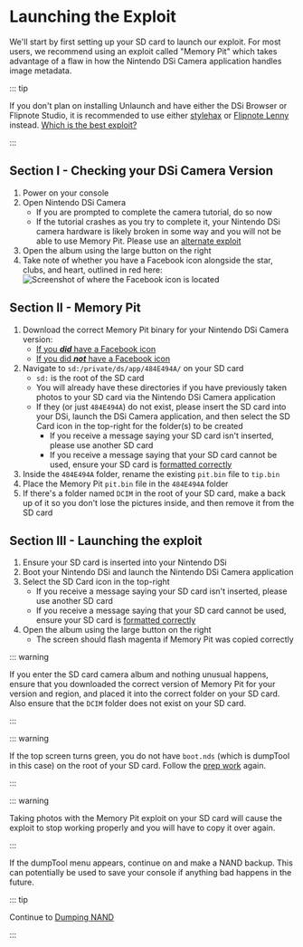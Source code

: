 # Launching the Exploit

We'll start by first setting up your SD card to launch our exploit. For most users, we recommend using an exploit called "Memory Pit" which takes advantage of a flaw in how the Nintendo DSi Camera application handles image metadata.

::: tip

If you don't plan on installing Unlaunch and have either the DSi Browser or Flipnote Studio, it is recommended to use either [stylehax](launching-the-browser-exploit.html) or [Flipnote Lenny](launching-the-flipnote-exploit.html) instead. [Which is the best exploit?](faq.html#which-is-the-best-exploit)

:::

## Section I - Checking your DSi Camera Version

1. Power on your console
1. Open Nintendo DSi Camera
    - If you are prompted to complete the camera tutorial, do so now
    - If the tutorial crashes as you try to complete it, your Nintendo DSi camera hardware is likely broken in some way and you will not be able to use Memory Pit. Please use an [alternate exploit](alternate-exploits.html)
1. Open the album using the large button on the right
1. Take note of whether you have a Facebook icon alongside the star, clubs, and heart, outlined in red here:
   ![Screenshot of where the Facebook icon is located](/assets/images/facebook-check.png)

## Section II - Memory Pit

1. Download the correct Memory Pit binary for your Nintendo DSi Camera version:
    - [If you ***did*** have a Facebook icon](/assets/files/memory_pit/768_1024/pit.bin)
    - [If you did ***not*** have a Facebook icon](/assets/files/memory_pit/256/pit.bin)
1. Navigate to `sd:/private/ds/app/484E494A/` on your SD card
    - `sd:` is the root of the SD card
    - You will already have these directories if you have previously taken photos to your SD card via the Nintendo DSi Camera application
    - If they (or just `484E494A`) do not exist, please insert the SD card into your DSi, launch the DSi Camera application, and then select the SD Card icon in the top-right for the folder(s) to be created
        - If you receive a message saying your SD card isn't inserted, please use another SD card
        - If you receive a message saying that your SD card cannot be used, ensure your SD card is [formatted correctly](sd-card-setup.html)
1. Inside the `484E494A` folder, rename the existing `pit.bin` file to `tip.bin`
1. Place the Memory Pit `pit.bin` file in the `484E494A` folder
1. If there's a folder named `DCIM` in the root of your SD card, make a back up of it so you don't lose the pictures inside, and then remove it from the SD card


## Section III - Launching the exploit

1. Ensure your SD card is inserted into your Nintendo DSi
1. Boot your Nintendo DSi and launch the Nintendo DSi Camera application
1. Select the SD Card icon in the top-right
    - If you receive a message saying your SD card isn't inserted, please use another SD card
    - If you receive a message saying that your SD card cannot be used, ensure your SD card is [formatted correctly](sd-card-setup.html)
1. Open the album using the large button on the right
    - The screen should flash magenta if Memory Pit was copied correctly

::: warning

If you enter the SD card camera album and nothing unusual happens, ensure that you downloaded the correct version of Memory Pit for your version and region, and placed it into the correct folder on your SD card. Also ensure that the `DCIM` folder does not exist on your SD card.

:::

::: warning

If the top screen turns green, you do not have `boot.nds` (which is dumpTool in this case) on the root of your SD card. Follow the [prep work](get-started.html#section-i-prep-work) again.

:::

::: warning

Taking photos with the Memory Pit exploit on your SD card will cause the exploit to stop working properly and you will have to copy it over again.

:::

If the dumpTool menu appears, continue on and make a NAND backup. This can potentially be used to save your console if anything bad happens in the future.

::: tip

Continue to [Dumping NAND](dumping-nand.html)

:::
